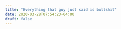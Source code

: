```yaml
---
title: "Everything that guy just said is bullshit"
date: 2020-03-28T07:54:23-04:00
draft: false
---
```

